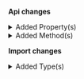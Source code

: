 **Api changes**

<details>
<summary>Added Property(s)</summary>

- added property `source` to type `EventBridgeDestination`
</details>


<details>
<summary>Added Method(s)</summary>

- added method `apiRoot.withProjectKey().productTailoring().head()`
</details>

**Import changes**

<details>
<summary>Added Type(s)</summary>

- added type `NewMasterVariantAdditionNotAllowedError`
</details>

